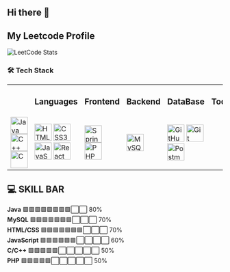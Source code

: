 ## Hi there 👋
## My Leetcode Profile
![LeetCode Stats](https://leetcard.jacoblin.cool/SiddharthShukla34?theme=nord&font=Amaranth&ext=heatmap)
<!--
**Siddharth3271/Siddharth3271** is a ✨ _special_ ✨ repository because its `README.md` (this file) appears on your GitHub profile.

Here are some ideas to get you started:

- 🔭 I’m currently working on ...
- 🌱 I’m currently learning ...
- 👯 I’m looking to collaborate on ...
- 🤔 I’m looking for help with ...
- 💬 Ask me about ...
- 📫 How to reach me: ...
- 😄 Pronouns: ...
- ⚡ Fun fact: ...
-->
### 🛠️ Tech Stack
<table>
  <th>
    <td>
    <h3 align="center">Languages</h3>
    </td>
  <td>
    <h3 align="center">Frontend</h3>
    </td>
  <td>
    <h3 align="center">Backend</h3>
  </td>
  <td>
    <h3 align="center">DataBase</h3>
    </td>
      <td>
    <h3 align="center">Tools</h3>
      </td>
  </th>
  <tr>
    <td>
      <img src="https://cdn.jsdelivr.net/gh/devicons/devicon/icons/java/java-original.svg" alt="Java" width="40" height="40"/>
      <img src="https://cdn.jsdelivr.net/gh/devicons/devicon/icons/cplusplus/cplusplus-original.svg" alt="C++" width="40" height="40"/>
      <img src="https://cdn.jsdelivr.net/gh/devicons/devicon/icons/c/c-original.svg" alt="C" width="40" height="40"/>
    </td>
    <td>
      <img src="https://cdn.jsdelivr.net/gh/devicons/devicon/icons/html5/html5-original.svg" alt="HTML5" width="40" height="40"/>
      <img src="https://cdn.jsdelivr.net/gh/devicons/devicon/icons/css3/css3-original.svg" alt="CSS3" width="40" height="40"/>
      <img src="https://cdn.jsdelivr.net/gh/devicons/devicon/icons/javascript/javascript-original.svg" alt="JavaScript" width="40" height="40"/>
      <img src="https://cdn.jsdelivr.net/gh/devicons/devicon/icons/react/react-original.svg" alt="React" width="40" height="40"/>
    </td>
    <td>
      <img src="https://cdn.jsdelivr.net/gh/devicons/devicon/icons/spring/spring-original.svg" alt="Spring Boot" width="40" height="40"/>
      <img src="https://cdn.jsdelivr.net/gh/devicons/devicon/icons/php/php-original.svg" alt="PHP" width="40" height="40"/>
    </td>
    <td>
      <img src="https://cdn.jsdelivr.net/gh/devicons/devicon/icons/mysql/mysql-original.svg" alt="MySQL" width="40" height="40"/>
    </td>
    <td>
      <img src="https://cdn.jsdelivr.net/gh/devicons/devicon/icons/github/github-original.svg" alt="GitHub" width="40" height="40"/>
      <img src="https://cdn.jsdelivr.net/gh/devicons/devicon/icons/git/git-original.svg" alt="Git" width="40" height="40"/>
      <img src="https://cdn.jsdelivr.net/gh/devicons/devicon/icons/postman/postman-original.svg" alt="Postman" width="40" height="40"/>
    </td>
  </tr>
</table>

## 💻 SKILL BAR
**Java**        🟩🟩🟩🟩🟩🟩🟩🟩⬜⬜ 80%  
**MySQL**       🟩🟩🟩🟩🟩🟩🟩⬜⬜⬜ 70%  
**HTML/CSS**    🟩🟩🟩🟩🟩🟩🟩⬜⬜⬜ 70%  
**JavaScript**  🟩🟩🟩🟩🟩🟩⬜⬜⬜⬜ 60%  
**C/C++**       🟩🟩🟩🟩🟩⬜⬜⬜⬜⬜ 50%  
**PHP**         🟩🟩🟩🟩🟩⬜⬜⬜⬜⬜ 50%
